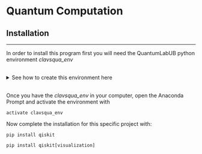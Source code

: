 # Quantum Computation


## Installation 
---------------------

In order to install this program first you will need the QuantumLabUB python environment _clavsqua_env_ 
<br/>
<br/>

<details>
<summary>See how to create this environment here</summary>
<br>
The code is developed in python3 using the kivy.  

We have installed it recently with the following sequence.


1. First install the latest version of Anaconda and add it to path.


2. Open the Anaconda Prompt


3. Write the following commands:

```
conda create -n clavsqua_env python=3.6.3

activate clavsqua_env

pip install numpy==1.14.0

pip install matplotlib==2.1.2

pip install Kivy==1.10.0

pip install Kivy-Garden==0.1.4

pip install kivy.deps.glew==0.1.9

pip install kivy.deps.gstreamer==0.1.12

pip install kivy.deps.sdl2==0.1.17

garden install matplotlib

pip install numba

pip install scipy
```
---------------------
</details>
<br/>

Once you have the _clavsqua_env_ in your computer, open the Anaconda Prompt and activate the environment with

```
activate clavsqua_env
```


Now complete the installation for this specific project with:

```
pip install qiskit

pip install qiskit[visualization]
```